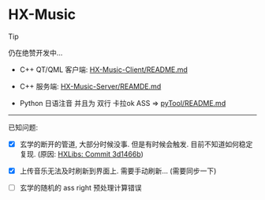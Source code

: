 # HX-Music

> [!TIP]
> 仍在绝赞开发中...

- C++ QT/QML 客户端: [HX-Music-Client/README.md](HX-Music-Client/README.md)

- C++ 服务端: [HX-Music-Server/REAMDE.md](HX-Music-Server/REAMDE.md)

- Python 日语注音 并且为 双行 卡拉ok ASS => [pyTool/README.md](pyTool/README.md)

---

已知问题:

- [x] 玄学的断开的管道, 大部分时候没事. 但是有时候会触发. 目前不知道如何稳定复现. (原因: [HXLibs: Commit 3d1466b](https://github.com/HengXin666/HXLibs/commit/3d1466bd9e61c0708e9a93893d650ebe02157482))

- [x] 上传音乐无法及时刷新到界面上. 需要手动刷新... (需要同步一下)

- [ ] 玄学的随机的 ass right 预处理计算错误